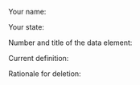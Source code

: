Your name:

Your state:

Number and title of the data element:

Current definition:

Rationale for deletion: 

